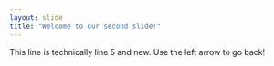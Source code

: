 ```yaml
---
layout: slide
title: "Welcome to our second slide!"
---
```

This line is technically line 5 and new.
Use the left arrow to go back!
